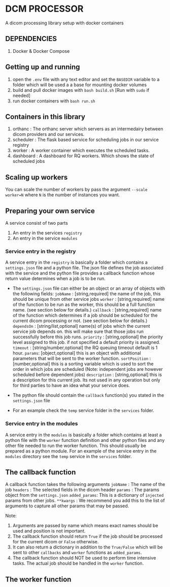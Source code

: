 # DCM PROCESSOR
A dicom processing library setup with docker containers

## DEPENDENCIES
1. Docker & Docker Compose

## Getting up and running
1. open the `.env` file with any text editor and set the `BASEDIR` variable to a folder which will be used a a base for mounting docker volumes
2. build and pull docker images with `bash build.sh` [Run with `sudo` if needed]
3. run docker containers with `bash run.sh`

## Containers in this library
1. orthanc    : The orthanc server which servers as an intermedairy between dicom providers and our services.
2. scheduler  : The flask based service for scheduling jobs in our service registry
3. worker     : A worker container which executes the scheduled tasks.
4. dashboard  : A dashboard for RQ workers. Which shows the state of scheduled jobs


## Scaling up workers
You can scale the number of workers by pass the argument `--scale worker=N` where `N` is the number of instances you want.


## Preparing your own service
A service consist of two parts
1. An entry in the services `registry`
2. An entry in the service `modules`

### Service entry in the registry
A service entry in the `registry` is basically a folder which contains a `settings.json` file and a python file.
The json file defines the job associated with the service and the python file provides a callback function whose return value determines when a job is to be run.
- The `settings.json` file can either be an object or an array of objects with the following fields:
    `jobName` :  [string,required] the name of the job, this should be unique from other service jobs
    `worker` : [string,required] name of the function to be run as the worker, this should be a full function name. (see section below for details.)
    `callback` : [string,required] name of the function which determines if a job should be scheduled for the current dicom processing or not. (see section below for details.)
    `dependsOn` : [string/list,optional] name(s) of jobs which the current service job depends on. this will make sure that those jobs run successfully before this job runs.
    `priority` : [string,optional] the priority level assigned to this job. if not specified a default priority is assigned.
    `timeout` : [string/number,optional] the RQ queuing timeout default is 1 hour.
    `params`: [object,optional] this is an object with additional parameters that will be sent to the worker function.
    `sortPosition` : [number,optional] this is a sorting variable which is used to sort the order in which jobs are scheduled (Note: independent jobs are however scheduled before dependent jobs)
    `description` : [string,optional] this is a description for this current job. Its not used in any operation but only for third parties to have an idea what your service does.

- The python file should contain the `callback` function(s) you stated in the `settings.json` file
- For an example check the `temp` service folder in the `services` folder.

### Service entry in the modules
A service entry in the `modules` is basically a folder which contains at least a python file with the `worker` function definition and other python files and any other file needed to run the worker function. This should usually be prepared as a python module.
For an example of the service entry in the `modules` directory see the `temp` service in the `services` folder.


## The callback function
A callback function takes the following arguments
    `jobName`   : The name of the job
    `headers`   : The selected fields in the dicom header
    `params`    : The params object from the `settings.json`
    `added_params`: This is a dictionary of `injected` params from other jobs.
    `**kwargs`  : We recommend you add this to the list of arguments to capture all other params that may be passed.

Note:
1. Arguments are passed by name which means exact names should be used and position is not important.
2. The callback function should return `True` if the job should be processed for the current dicom or `False` otherwise.
3. It can also return a dictionary in addition to the `True/False` which will be sent to other `callbacks` and `worker` functions as `added_params`.
4. The callback function should NOT be used to perform time intensive tasks. The actual job should be handled in the `worker` function.


## The worker function